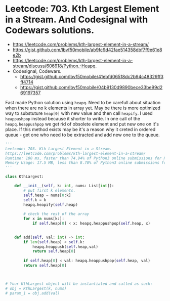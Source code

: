 # Leetcode: 703. Kth Largest Element in a Stream. And Codesignal with Codewars solutions.

- https://leetcode.com/problems/kth-largest-element-in-a-stream/
- https://gist.github.com/lbvf50mobile/ab9fc9d42fae514358dbf7f9e61e8e2b
- https://leetcode.com/problems/kth-largest-element-in-a-stream/discuss/606918/Python.-Heapq.
- Codesignal, Codewars.
    - https://gist.github.com/lbvf50mobile/41ebfd06518dc2b94c48329ff3ff4714
    - https://gist.github.com/lbvf50mobile/04b9130d9890bece33be99d269197357


Fast made Python solution using `heapq`. Need to be carefull about situation when there are no k elements in array yet. May be there is more optimized way to substuture `heap[0]` with new value and then call `heapify`. I used `heappushpop` instead because it shorter to write.  In one call of the `heapq.heappushpop` we get rid of obsolete element and put new one on it's place.  If this method exists may be it's a reason why it creted in ordered queue - get one who need to be extracted and add new one to the queue.

```Python
'''
Leetcode: 703. Kth Largest Element in a Stream.
https://leetcode.com/problems/kth-largest-element-in-a-stream/
Runtime: 100 ms, faster than 74.94% of Python3 online submissions for Kth Largest Element in a Stream.
Memory Usage: 17.5 MB, less than 8.70% of Python3 online submissions for Kth Largest Element in a Stream.
'''

class KthLargest:

    def __init__(self, k: int, nums: List[int]):
        # put first k elements.
        self.heap = nums[0:k]
        self.k = k
        heapq.heapify(self.heap)
        
        # check the rest of the array
        for x in nums[k:]:
            if self.heap[0] < x: heapq.heappushpop(self.heap, x)
        

    def add(self, val: int) -> int:
        if len(self.heap) < self.k:
            heapq.heappush(self.heap,val)
            return self.heap[0]
        
        if self.heap[0] < val: heapq.heappushpop(self.heap, val)
        return self.heap[0]
        


# Your KthLargest object will be instantiated and called as such:
# obj = KthLargest(k, nums)
# param_1 = obj.add(val)
```